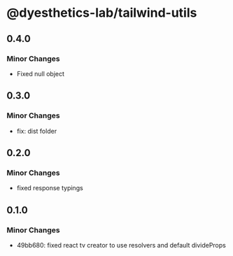 # @dyesthetics-lab/tailwind-utils

## 0.4.0

### Minor Changes

- Fixed null object

## 0.3.0

### Minor Changes

- fix: dist folder

## 0.2.0

### Minor Changes

- fixed response typings

## 0.1.0

### Minor Changes

- 49bb680: fixed react tv creator to use resolvers and default divideProps
